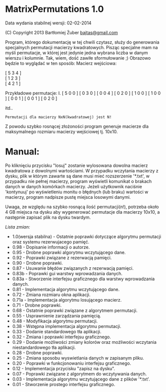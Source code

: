MatrixPermutations 1.0
==================
Data wydania stabilnej wersji: 02-02-2014

(C) Copyright 2013 Bartłomiej Żuber <bajtas@gmail.com>

Program, którego dokumentację w tej chwili czytasz, służy do generowania specjalnych permutacji macierzy kwadratowych. 
Pisząc specjalne mam na myśli permutacje, w której jest jedynie jedna wybrana liczba w danym wierszu i kolumnie. Tak, wiem, dość zawiłe sformułowanie ;)
Obrazowo będzie to wyglądać w ten sposób:
Macierz wejściowa:<br>

[ 5 3 4 ]<br>
[ 1 2 3 ]<br>
[ 4 2 1 ]<br>

Przykładowe permutacje:
I. 
	[ 5 0 0 ]			[ 0 3 0 ]		[ 0 0 4 ]
	[ 0 2 0 ]			[ 1 0 0 ]		[ 1 0 0 ]
	[ 0 0 1 ]			[ 0 0 1 ]		[ 0 2 0 ]
	
itd..
	
	Permutacji dla macierzy NxN(kwadratowej) jest N! 

Z powodu szybko rosnącej złożoności  program generuje macierze dla maksymalnego rozmiaru macierzy wejściowej tj. 10x10.

# Manual:
Po kliknięciu przycisku "losuj" zostanie wylosowana dowolna macierz kwadratowa z dowolnymi wartościami.
W przypadku wczytania macierzy z dysku, plik w którym zawarte są dane musi mieć rozszerzenie '*.txt', 
w przypadku nie pełnej macierzy, program wyświetli komunikat o brakach danych w danych komórkach macierzy.
Jeżeli użytkownik naciśnie 'kontynuuj' po wyświetleniu monitu o błędnych (lub braku) wartości w macierzy, program nadpisze pustę miejsca losowymi danymi.

Uwaga, ze względu na szybko rosnącą ilość permutacji(n!), potrzeba około 4 GB miejsca na dysku aby wygenerować permutacje dla macierzy 10x10, a następnie zapisać plik na dysku twardym.

*Lista zmian:*
* 1.0(wersja stabilna) - Ostatnie poprawki dotyczące algorytmu permutacji oraz systemu rezerwujacego pamięć.
* 0.98 - Dopisanie informacji o autorze.
* 0.95 - Drobne poprawki algorytmu wczytującego dane.
* 0.92 - Poprawki związane z rezerwacją pamięci.
* 0.90 - Drobne poprawki.
* 0.87 - Usuwanie błędów związanych z rezerwacją pamięci.
* 0.83b - Poprawki gui warstwy wprowadzania danych.
* 0.83a - Stworzenie interfejsu graficznego dla warstwy wprowadzania danych.
* 0.81 - Implementacja algorytmu wczytującego dane.
* 0.72 - Zmiana rozmiaru okna aplikacji.
* 0.71a - Implementacja algorytmu losującego macierz.
* 0.71 - Drobne poprawki.
* 0.68 - Ostatnie poprawki związane z algorytmem permutacji.
* 0.55 - Usprawnienie zarządzania pamięcią.
* 0.48 - Modyfikacja algorytmu permutacji.
* 0.38 - Wstępna implementacja algorytmu permutacji.
* 0.33 - Dodanie standardowego tła aplikacji.
* 0.32 - Zmiana i poprawki interfejsu graficznego.
* 0.29 - Dodanie możliwości zmiany kolorów oraz możliwości wczytania niestandardowego tła aplikacji.
* 0.28 - Drobne poprawki.
* 0.25 - Zmiana sposobu wyswietlania danych w zapisanym pliku.
* 0.20 - Poprawki w funkcjonowaniu interfejsu graficznego.
* 0.12 - Implementacja przycisku "zapisz na dysku".
* 0.07 - Poprawki związane z algorytmem do wczytywania danych.
* 0.03 - Implementacja algorytmu wczytującego dane z plików '*.txt'.
* 0.01 - Stworzenie prostego interfejsu graficznego.
